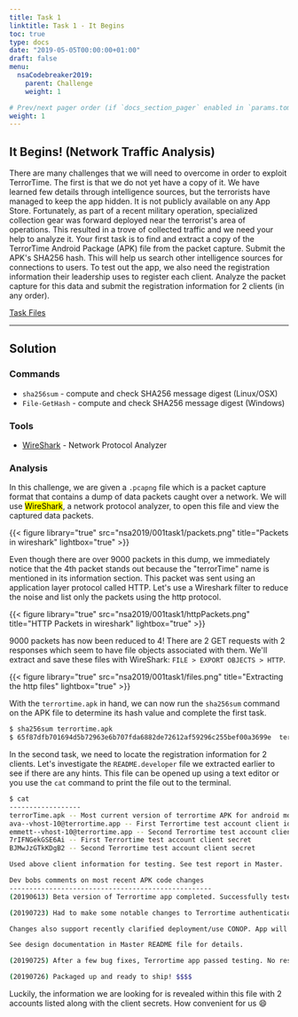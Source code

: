 ```yaml
---
title: Task 1
linktitle: Task 1 - It Begins
toc: true
type: docs
date: "2019-05-05T00:00:00+01:00"
draft: false
menu:
  nsaCodebreaker2019:
    parent: Challenge
    weight: 1

# Prev/next pager order (if `docs_section_pager` enabled in `params.toml`)
weight: 1
---
```


## It Begins! (Network Traffic Analysis)

There are many challenges that we will need to overcome in order to exploit TerrorTime. The first is that we do not yet have a copy of it. We have learned few details through intelligence sources, but the terrorists have managed to keep the app hidden. It is not publicly available on any App Store. Fortunately, as part of a recent military operation, specialized collection gear was forward deployed near the terrorist's area of operations. This resulted in a trove of collected traffic and we need your help to analyze it. Your first task is to find and extract a copy of the TerrorTime Android Package (APK) file from the packet capture. Submit the APK's SHA256 hash. This will help us search other intelligence sources for connections to users. To test out the app, we also need the registration information their leadership uses to register each client. Analyze the packet capture for this data and submit the registration information for 2 clients (in any order).

[Task Files](https://codebreaker.ltsnet.net/files/task1/terrortime.pcapng?1593563870)

----

## Solution

### Commands
- `sha256sum` - compute and check SHA256 message digest (Linux/OSX)
- `File-GetHash` - compute and check SHA256 message digest (Windows)

### Tools
- [WireShark](https://www.wireshark.org/) - Network Protocol Analyzer

### Analysis
In this challenge, we are given a `.pcapng` file which is a packet capture format that contains a dump of data packets caught over a network. We will use <mark>WireShark</mark>, a network protocol analyzer, to open this file and view the captured data packets. 

{{< figure library="true" src="nsa2019/001task1/packets.png" title="Packets in wireshark" lightbox="true" >}}

Even though there are over 9000 packets in this dump, we immediately notice that the 4th packet stands out because the "terrorTime" name is mentioned in its information section. This packet was sent using an application layer protocol called HTTP. Let's use a Wireshark filter to reduce the noise and list only the packets using the http protocol.  

{{< figure library="true" src="nsa2019/001task1/httpPackets.png" title="HTTP Packets in wireshark" lightbox="true" >}}

9000 packets has now been reduced to 4! There are 2 GET requests with 2 responses which seem to have file objects associated with them. We'll extract and save these files with WireShark: `FILE > EXPORT OBJECTS > HTTP`. 

{{< figure library="true" src="nsa2019/001task1/files.png" title="Extracting the http files" lightbox="true" >}}

With the `terrortime.apk` in hand, we can now run the `sha256sum` command on the APK file to determine its hash value and complete the first task.

```bash
$ sha256sum terrortime.apk
$ 65f87dfb701694d5b72963e6b707fda6882de72612af59296c255bef00a3699e  terrortime.apk 
```

In the second task, we need to locate the registration information for 2 clients. Let's investigate the `README.developer` file we extracted earlier to see if there are any hints. This file can be opened up using a text editor or you use the `cat` command to print the file out to the terminal.

```bash
$ cat
------------------
terrorTime.apk -- Most current version of terrortime APK for android mobile devices
ava--vhost-10@terrortime.app -- First Terrortime test account client id
emmett--vhost-10@terrortime.app -- Second Terrortime test account client id
7rIFNGekGSE6Ai -- First Terrortime test account client secret
BJMwJzGTkKDgB2 -- Second Terrortime test account client secret

Used above client information for testing. See test report in Master.

Dev bobs comments on most recent APK code changes
---------------------------------------------------
(20190613) Beta version of Terrortime app completed. Successfully tested. Waiting for customer feedback.

(20190723) Had to make some notable changes to Terrortime authentication mechanisms based on new Customer requirements (as of this week). Code changes were just committed to Master. Not pretty, but will support future operational needs (didnt ask ...dont want to know the details).

Changes also support recently clarified deployment/use CONOP. App will be installed and pre-configured on mobile device before device is given to associate. Associate must use app as configured to interact with Terrortime chat service and will not be provided plaintext version of credentials required for part of authentication process. App will use its credentials to authenticate itself to Terrortime infrastructure, a process that will be transparent to user/associate. Associate will be provided a PIN that allows him/her to open Terrortime app. 

See design documentation in Master README file for details.

(20190725) After a few bug fixes, Terrortime app passed testing. No rest for the weary.

(20190726) Packaged up and ready to ship! $$$$
```

Luckily, the information we are looking for is revealed within this file with 2 accounts listed along with the client secrets. How convenient for us :smile: